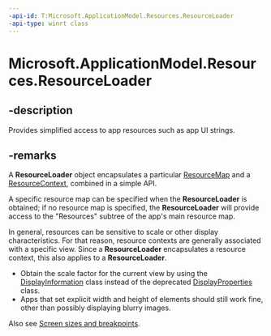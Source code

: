 ```yaml
---
-api-id: T:Microsoft.ApplicationModel.Resources.ResourceLoader
-api-type: winrt class
---
```


<!-- Class syntax.
public class ResourceLoader : Windows.ApplicationModel.Resources.IResourceLoader, Windows.ApplicationModel.Resources.IResourceLoader2
-->

# Microsoft.ApplicationModel.Resources.ResourceLoader

## -description
Provides simplified access to app resources such as app UI strings.

## -remarks
A **ResourceLoader** object encapsulates a particular [ResourceMap](/uwp/api/windows.applicationmodel.resources.core.resourcemap) and a [ResourceContext](/uwp/api/windows.applicationmodel.resources.core.resourcecontext), combined in a simple API.

A specific resource map can be specified when the **ResourceLoader** is obtained; if no resource map is specified, the **ResourceLoader** will provide access to the "Resources" subtree of the app's main resource map.

In general, resources can be sensitive to scale or other display characteristics. For that reason, resource contexts are generally associated with a specific view. Since a **ResourceLoader** encapsulates a resource context, this also applies to a **ResourceLoader**.

+ Obtain the scale factor for the current view by using the [DisplayInformation](/uwp/api/windows.graphics.display.displayinformation) class instead of the deprecated [DisplayProperties](/uwp/api/windows.graphics.display.displayproperties) class.
+ Apps that set explicit width and height of elements should still work fine, other than possibly displaying blurry images.

Also see [Screen sizes and breakpoints](/windows/uwp/design/layout/screen-sizes-and-breakpoints-for-responsive-design).
